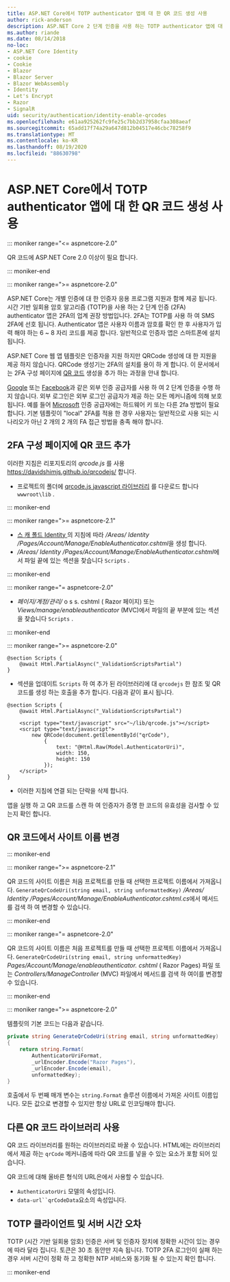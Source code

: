 ```yaml
---
title: ASP.NET Core에서 TOTP authenticator 앱에 대 한 QR 코드 생성 사용
author: rick-anderson
description: ASP.NET Core 2 단계 인증을 사용 하는 TOTP authenticator 앱에 대 한 QR 코드 생성을 사용 하도록 설정 하는 방법을 알아봅니다.
ms.author: riande
ms.date: 08/14/2018
no-loc:
- ASP.NET Core Identity
- cookie
- Cookie
- Blazor
- Blazor Server
- Blazor WebAssembly
- Identity
- Let's Encrypt
- Razor
- SignalR
uid: security/authentication/identity-enable-qrcodes
ms.openlocfilehash: e61aa925262fc9fe25c7bb2d37958cfaa308aeaf
ms.sourcegitcommit: 65add17f74a29a647d812b04517e46cbc78258f9
ms.translationtype: MT
ms.contentlocale: ko-KR
ms.lasthandoff: 08/19/2020
ms.locfileid: "88630798"
---
```

# <a name="enable-qr-code-generation-for-totp-authenticator-apps-in-aspnet-core"></a>ASP.NET Core에서 TOTP authenticator 앱에 대 한 QR 코드 생성 사용

::: moniker range="<= aspnetcore-2.0"

QR 코드에 ASP.NET Core 2.0 이상이 필요 합니다.

::: moniker-end

::: moniker range=">= aspnetcore-2.0"

ASP.NET Core는 개별 인증에 대 한 인증자 응용 프로그램 지원과 함께 제공 됩니다. 시간 기반 일회용 암호 알고리즘 (TOTP)을 사용 하는 2 단계 인증 (2FA) authenticator 앱은 2FA의 업계 권장 방법입니다. 2FA는 TOTP를 사용 하 여 SMS 2FA에 선호 됩니다. Authenticator 앱은 사용자 이름과 암호를 확인 한 후 사용자가 입력 해야 하는 6 ~ 8 자리 코드를 제공 합니다. 일반적으로 인증자 앱은 스마트폰에 설치 됩니다.

ASP.NET Core 웹 앱 템플릿은 인증자을 지원 하지만 QRCode 생성에 대 한 지원을 제공 하지 않습니다. QRCode 생성기는 2FA의 설치를 용이 하 게 합니다. 이 문서에서는 2FA 구성 페이지에 [QR 코드](https://wikipedia.org/wiki/QR_code) 생성을 추가 하는 과정을 안내 합니다.

[Google](xref:security/authentication/google-logins) 또는 [Facebook](xref:security/authentication/facebook-logins)과 같은 외부 인증 공급자를 사용 하 여 2 단계 인증을 수행 하지 않습니다. 외부 로그인은 외부 로그인 공급자가 제공 하는 모든 메커니즘에 의해 보호 됩니다. 예를 들어 [Microsoft](xref:security/authentication/microsoft-logins) 인증 공급자에는 하드웨어 키 또는 다른 2fa 방법이 필요 합니다. 기본 템플릿이 "local" 2FA를 적용 한 경우 사용자는 일반적으로 사용 되는 시나리오가 아닌 2 개의 2 개의 FA 접근 방법을 충족 해야 합니다.

## <a name="adding-qr-codes-to-the-2fa-configuration-page"></a>2FA 구성 페이지에 QR 코드 추가

이러한 지침은 리포지토리의 *qrcode.js* 를 사용 https://davidshimjs.github.io/qrcodejs/ 합니다.

* 프로젝트의 폴더에 [qrcode.js javascript 라이브러리](https://davidshimjs.github.io/qrcodejs/) 를 다운로드 합니다 `wwwroot\lib` .

::: moniker-end

::: moniker range=">= aspnetcore-2.1"

* [스 캐 폴드 Identity ](xref:security/authentication/scaffold-identity) 의 지침에 따라 */Areas/ Identity /Pages/Account/Manage/EnableAuthenticator.cshtml*을 생성 합니다.
* */Areas/ Identity /Pages/Account/Manage/EnableAuthenticator.cshtml*에서 파일 끝에 있는 섹션을 찾습니다 `Scripts` .

::: moniker-end

::: moniker range="= aspnetcore-2.0"

* *페이지/계정/관리/* o s s. cshtml ( Razor 페이지) 또는 *Views/manage/enableauthenticator* (MVC)에서 파일의 끝 부분에 있는 섹션을 찾습니다 `Scripts` .

::: moniker-end

::: moniker range=">= aspnetcore-2.0"

```cshtml
@section Scripts {
    @await Html.PartialAsync("_ValidationScriptsPartial")
}
```

* 섹션을 업데이트 `Scripts` 하 여 추가 된 라이브러리에 대 `qrcodejs` 한 참조 및 QR 코드를 생성 하는 호출을 추가 합니다. 다음과 같이 표시 됩니다.

```cshtml
@section Scripts {
    @await Html.PartialAsync("_ValidationScriptsPartial")

    <script type="text/javascript" src="~/lib/qrcode.js"></script>
    <script type="text/javascript">
        new QRCode(document.getElementById("qrCode"),
            {
                text: "@Html.Raw(Model.AuthenticatorUri)",
                width: 150,
                height: 150
            });
    </script>
}
```

* 이러한 지침에 연결 되는 단락을 삭제 합니다.

앱을 실행 하 고 QR 코드를 스캔 하 여 인증자가 증명 한 코드의 유효성을 검사할 수 있는지 확인 합니다.

## <a name="change-the-site-name-in-the-qr-code"></a>QR 코드에서 사이트 이름 변경

::: moniker-end

::: moniker range=">= aspnetcore-2.1"

QR 코드의 사이트 이름은 처음 프로젝트를 만들 때 선택한 프로젝트 이름에서 가져옵니다. `GenerateQrCodeUri(string email, string unformattedKey)` */Areas/ Identity /Pages/Account/Manage/EnableAuthenticator.cshtml.cs*에서 메서드를 검색 하 여 변경할 수 있습니다.

::: moniker-end

::: moniker range="= aspnetcore-2.0"

QR 코드의 사이트 이름은 처음 프로젝트를 만들 때 선택한 프로젝트 이름에서 가져옵니다. `GenerateQrCodeUri(string email, string unformattedKey)` *Pages/Account/Manage/enableauthenticator. cshtml* ( Razor Pages) 파일 또는 *Controllers/ManageController* (MVC) 파일에서 메서드를 검색 하 여이를 변경할 수 있습니다.

::: moniker-end

::: moniker range=">= aspnetcore-2.0"

템플릿의 기본 코드는 다음과 같습니다.

```csharp
private string GenerateQrCodeUri(string email, string unformattedKey)
{
    return string.Format(
        AuthenticatorUriFormat,
        _urlEncoder.Encode("Razor Pages"),
        _urlEncoder.Encode(email),
        unformattedKey);
}
```

호출에서 두 번째 매개 변수는 `string.Format` 솔루션 이름에서 가져온 사이트 이름입니다. 모든 값으로 변경할 수 있지만 항상 URL로 인코딩해야 합니다.

## <a name="using-a-different-qr-code-library"></a>다른 QR 코드 라이브러리 사용

QR 코드 라이브러리를 원하는 라이브러리로 바꿀 수 있습니다. HTML에는 라이브러리에서 제공 하는 `qrCode` 메커니즘에 따라 QR 코드를 넣을 수 있는 요소가 포함 되어 있습니다.

QR 코드에 대해 올바른 형식의 URL은에서 사용할 수 있습니다.

* `AuthenticatorUri` 모델의 속성입니다.
* `data-url``qrCodeData`요소의 속성입니다.

## <a name="totp-client-and-server-time-skew"></a>TOTP 클라이언트 및 서버 시간 오차

TOTP (시간 기반 일회용 암호) 인증은 서버 및 인증자 장치에 정확한 시간이 있는 경우에 따라 달라 집니다. 토큰은 30 초 동안만 지속 됩니다. TOTP 2FA 로그인이 실패 하는 경우 서버 시간이 정확 하 고 정확한 NTP 서비스와 동기화 될 수 있는지 확인 합니다.

::: moniker-end

